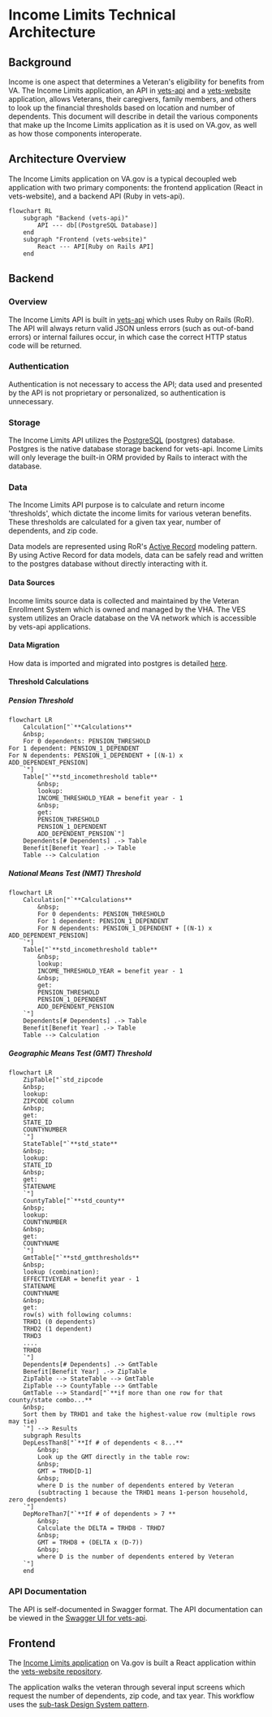# Income Limits Technical Architecture

## Background
Income is one aspect that determines a Veteran's eligibility for benefits from VA. The Income Limits application, an API in [vets-api](https://github.com/department-of-veterans-affairs/vets-api) and a [vets-website](https://github.com/department-of-veterans-affairs/vets-website/) application, allows Veterans, their caregivers, family members, and others to look up the financial thresholds based on location and number of dependents. This document will describe in detail the various components that make up the Income Limits application as it is used on VA.gov, as well as how those components interoperate.

## Architecture Overview
The Income Limits application on VA.gov is a typical decoupled web application with two primary components: the frontend application (React in vets-website), and a backend API (Ruby in vets-api).

```mermaid
flowchart RL
    subgraph "Backend (vets-api)"
        API --- db[(PostgreSQL Database)]
    end
    subgraph "Frontend (vets-website)"
        React --- API[Ruby on Rails API]
    end
```

## Backend

### Overview
The Income Limits API is built in [vets-api](https://github.com/department-of-veterans-affairs/vets-api) which uses Ruby on Rails (RoR). The API will always return valid JSON unless errors (such as out-of-band errors) or internal failures occur, in which case the correct HTTP status code will be returned.

### Authentication
Authentication is not necessary to access the API; data used and presented by the API is not proprietary or personalized, so authentication is unnecessary.

### Storage
The Income Limits API utilizes the [PostgreSQL](https://www.postgresql.org/) (postgres) database. Postgres is the native database storage backend for vets-api. Income Limits will only leverage the built-in ORM provided by Rails to interact with the database.

### Data
The Income Limits API purpose is to calculate and return income 'thresholds', which dictate the income limits for various veteran benefits. These thresholds are calculated for a given tax year, number of dependents, and zip code.

Data models are represented using RoR's [Active Record](https://guides.rubyonrails.org/active_record_basics.html) modeling pattern. By using Active Record for data models, data can be safely read and written to the postgres database without directly interacting with it.

#### Data Sources
Income limits source data is collected and maintained by the Veteran Enrollment System which is owned and managed by the VHA. The VES system utilizes an Oracle database on the VA network which is accessible by vets-api applications.

#### Data Migration
How data is imported and migrated into postgres is detailed [here](../data/README.md).

#### Threshold Calculations

##### Pension Threshold
```mermaid
flowchart LR
    Calculation["`**Calculations**
    &nbsp;
    For 0 dependents: PENSION_THRESHOLD
For 1 dependent: PENSION_1_DEPENDENT
For N dependents: PENSION_1_DEPENDENT + [(N-1) x ADD_DEPENDENT_PENSION]
    `"]
    Table["`**std_incomethreshold table**
        &nbsp;
        lookup:
        INCOME_THRESHOLD_YEAR = benefit year - 1
        &nbsp;
        get:
        PENSION_THRESHOLD
        PENSION_1_DEPENDENT
        ADD_DEPENDENT_PENSION`"]
    Dependents[# Dependents] .-> Table
    Benefit[Benefit Year] .-> Table
    Table --> Calculation
```

##### National Means Test (NMT) Threshold
```mermaid
flowchart LR
    Calculation["`**Calculations**
        &nbsp;
        For 0 dependents: PENSION_THRESHOLD
        For 1 dependent: PENSION_1_DEPENDENT
        For N dependents: PENSION_1_DEPENDENT + [(N-1) x ADD_DEPENDENT_PENSION]
    `"]
    Table["`**std_incomethreshold table**
        &nbsp;
        lookup:
        INCOME_THRESHOLD_YEAR = benefit year - 1
        &nbsp;
        get:
        PENSION_THRESHOLD
        PENSION_1_DEPENDENT
        ADD_DEPENDENT_PENSION
    `"]
    Dependents[# Dependents] .-> Table
    Benefit[Benefit Year] .-> Table
    Table --> Calculation
```
##### Geographic Means Test (GMT) Threshold
```mermaid
flowchart LR
    ZipTable["`std_zipcode
    &nbsp;
    lookup:
    ZIPCODE column
    &nbsp;
    get:
    STATE_ID
    COUNTYNUMBER
    `"]
    StateTable["`**std_state**
    &nbsp;
    lookup:
    STATE_ID
    &nbsp;
    get:
    STATENAME
    `"]    
    CountyTable["`**std_county**
    &nbsp;
    lookup:
    COUNTYNUMBER
    &nbsp;
    get:
    COUNTYNAME
    `"]
    GmtTable["`**std_gmtthresholds**
    &nbsp;
    lookup (combination):
    EFFECTIVEYEAR = benefit year - 1
    STATENAME
    COUNTYNAME
    &nbsp;
    get:
    row(s) with following columns:
    TRHD1 (0 dependents)
    TRHD2 (1 dependent)
    TRHD3
    ....
    TRHD8
    `"]
    Dependents[# Dependents] .-> GmtTable
    Benefit[Benefit Year] .-> ZipTable
    ZipTable --> StateTable --> GmtTable
    ZipTable --> CountyTable --> GmtTable
    GmtTable --> Standard["`**if more than one row for that county/state combo...**
    &nbsp;
    Sort them by TRHD1 and take the highest-value row (multiple rows may tie)
    `"] --> Results
    subgraph Results
    DepLessThan8["`**If # of dependents < 8...**
        &nbsp;
        Look up the GMT directly in the table row:
        &nbsp;
        GMT = TRHD[D-1]
        &nbsp;
        where D is the number of dependents entered by Veteran
        (subtracting 1 because the TRHD1 means 1-person household, zero dependents)
    `"]
    DepMoreThan7["`**If # of dependents > 7 **
        &nbsp;
        Calculate the DELTA = TRHD8 - TRHD7
        &nbsp;
        GMT = TRHD8 + (DELTA x (D-7))
        &nbsp;
        where D is the number of dependents entered by Veteran
    `"]
    end 
```

### API Documentation
The API is self-documented in Swagger format. The API documentation can be viewed in the [Swagger UI for vets-api](https://department-of-veterans-affairs.github.io/va-digital-services-platform-docs/api-reference/).

## Frontend
The [Income Limits application](https://github.com/department-of-veterans-affairs/vets-website/tree/main/src/applications/income-limits) on Va.gov is built a React application within the [vets-website repository](https://github.com/department-of-veterans-affairs/vets-website).

The application walks the veteran through several input screens which request the number of dependents, zip code, and tax year. This workflow uses the [sub-task Design System pattern](https://design.va.gov/patterns/help-users-to/complete-a-sub-task).
